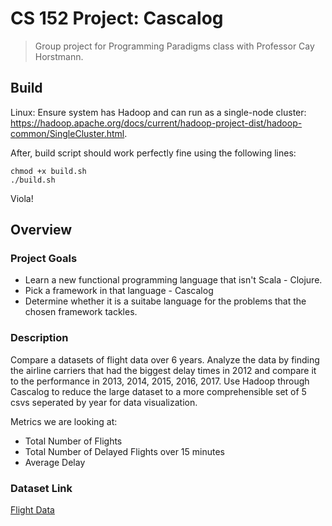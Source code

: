# CS 152 Project: Cascalog

> Group project for Programming Paradigms class with Professor Cay Horstmann.


## Build 
Linux: 
Ensure system has Hadoop and can run as a single-node cluster:
https://hadoop.apache.org/docs/current/hadoop-project-dist/hadoop-common/SingleCluster.html.

After, build script should work perfectly fine using the following lines:

```
chmod +x build.sh
./build.sh
```
 
 Viola!


## Overview

### Project Goals

* Learn a new functional programming language that isn't Scala - Clojure.
* Pick a framework in that language - Cascalog
* Determine whether it is a suitabe language for the problems that the chosen framework tackles. 

### Description 
Compare a datasets of flight data over 6 years. Analyze the data by finding the airline carriers that had the biggest delay times in 2012 and compare it to the performance in 2013, 2014, 2015, 2016, 2017. Use Hadoop through Cascalog to reduce the large dataset to a more comprehensible set of 5 csvs seperated by year for data visualization.

Metrics we are looking at:

* Total Number of Flights
* Total Number of Delayed Flights over 15 minutes
* Average Delay

### Dataset Link

[Flight Data](http://stat-computing.org/dataexpo/2009/the-data.html)
